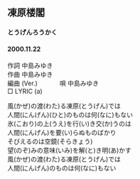 ## 凍原楼閣
#### とうげんろうかく
#### 2000.11.22


作詞     中島みゆき　　　　　   
作曲      中島みゆき  　　　   
編曲 (Ver.) 　　　
唄     中島みゆき    
□ LYRIC (a)  
  
  
風(かぜ)の渡(わた)る凍原(とうげん)では  
人間(にんげん)(ひと)のものは何(なに)もない  
氷(こおり)の上(うえ)を行(い)き交(か)うのは  
人間(にんげん)を要(い)らぬものばかり  
そびえるのは空鏡(そらきょう)  
望(のぞ)みの意味(いみ)を解(と)き明(あ)かす  
風(かぜ)の渡(わた)る凍原(とうげん)では  
人間(にんげん)のものは何(なに)もない  